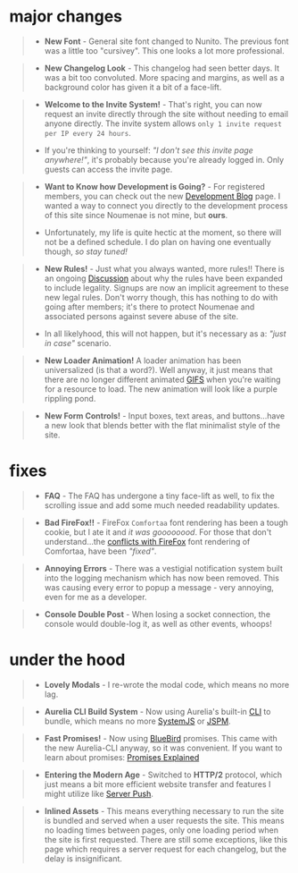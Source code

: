# major changes

>- **New Font** - General site font changed to Nunito. The previous font was a little too "cursivey". This one looks a lot more professional.

>- **New Changelog Look** - This changelog had seen better days. It was a bit too convoluted. More spacing and margins, as well as a background color has given it a bit of a face-lift.

>- **Welcome to the Invite System!** - That's right, you can now request an invite directly through the site without needing to email anyone directly. The invite system allows `only 1 invite request per IP every 24 hours`.
>
>- If you're thinking to yourself: _"I don't see this invite page anywhere!"_, it's probably because you're already logged in. Only guests can access the invite page.

>- **Want to Know how Development is Going?** - For registered members, you can check out the new [Development Blog] page. I wanted a way to connect you directly to the development process of this site since Noumenae is not mine, but **ours**.
>
>- Unfortunately, my life is quite hectic at the moment, so there will not be a defined schedule. I do plan on having one eventually though, _so stay tuned!_

>- **New Rules!** - Just what you always wanted, more rules!! There is an ongoing [Discussion] about why the rules have been expanded to include legality. Signups are now an implicit agreement to these new legal rules. Don't worry though, this has nothing to do with going after members; it's there to protect Noumenae and associated persons against severe abuse of the site.
>
>- In all likelyhood, this will not happen, but it's necessary as a: _"just in case"_ scenario.

>- **New Loader Animation!** A loader animation has been universalized (is that a word?). Well anyway, it just means that there are no longer different animated [GIFS] when you're waiting for a resource to load. The new animation will look like a purple rippling pond.

>- **New Form Controls!** - Input boxes, text areas, and buttons...have a new look that blends better with the flat minimalist style of the site.

# fixes

>- **FAQ** - The FAQ has undergone a tiny face-lift as well, to fix the scrolling issue and add some much needed readability updates.

>- **Bad FireFox!!** - FireFox `Comfortaa` font rendering has been a tough cookie, but I ate it and _it was goooooood_. For those that don't understand...the [conflicts with FireFox] font rendering of Comfortaa, have been _"fixed"_.

>- **Annoying Errors** - There was a vestigial notification system built into the logging mechanism which has now been removed. This was causing every error to popup a message - very annoying, even for me as a developer.

>- **Console Double Post** - When losing a socket connection, the console would double-log it, as well as other events, whoops!

# under the hood

>- **Lovely Modals** - I re-wrote the modal code, which means no more lag.

>- **Aurelia CLI Build System** - Now using Aurelia's built-in [CLI] to bundle,
    which means no more [SystemJS] or [JSPM].

>- **Fast Promises!** - Now using [BlueBird] promises. This came with the new Aurelia-CLI anyway, so it was convenient. If you want to learn about promises: [Promises Explained]

>- **Entering the Modern Age** - Switched to **HTTP/2** protocol, which just means a bit more efficient website transfer and features I might utilize like [Server Push].


>- **Inlined Assets** - This means everything necessary to run the site is bundled and served when a user requests the site. This means no loading times between pages, only one loading period when the site is first requested. There are still some exceptions, like this page which requires a server request for each changelog, but the delay is insignificant.


[Development Blog]:/#/blog
[Discussion]:https://github.com/Noumenae/client/issues/37
[SystemJS]:https://github.com/systemjs/systemjs
[JSPM]:http://jspm.io/
[CLI]:http://aurelia.io/hub.html#/doc/article/aurelia/framework/latest/the-aurelia-cli
[BlueBird]:http://bluebirdjs.com/docs/why-bluebird.html
[Promises Explained]:https://spring.io/understanding/javascript-promises
[Server Push]:http://blog.xebia.com/http2-server-push/
[GIFS]:http://lmgtfy.com/?q=what+is+a+gif
[conflicts with firefox]:https://github.com/Noumenae/client/commit/bcaacbfbfa83a6deab0511da797ce44e145dbcc5